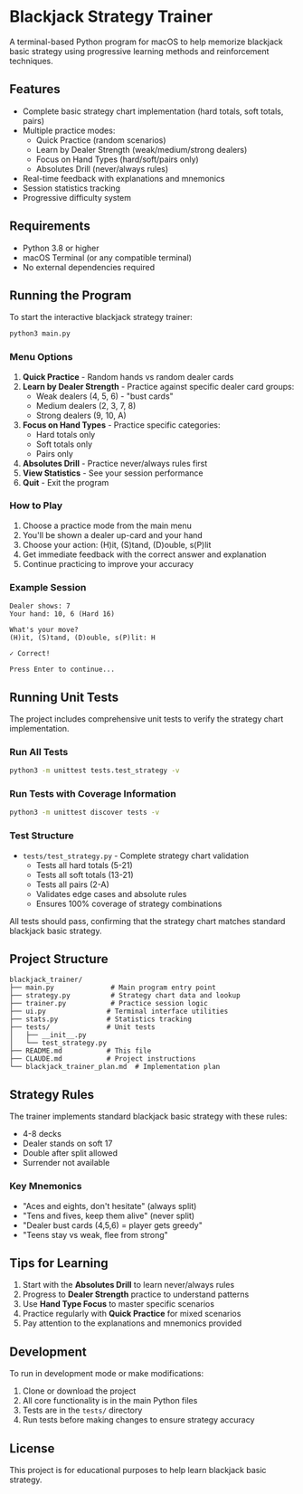 # Blackjack Strategy Trainer

A terminal-based Python program for macOS to help memorize blackjack basic strategy using progressive learning methods and reinforcement techniques.

## Features

- Complete basic strategy chart implementation (hard totals, soft totals, pairs)
- Multiple practice modes:
  - Quick Practice (random scenarios)
  - Learn by Dealer Strength (weak/medium/strong dealers)
  - Focus on Hand Types (hard/soft/pairs only)
  - Absolutes Drill (never/always rules)
- Real-time feedback with explanations and mnemonics
- Session statistics tracking
- Progressive difficulty system

## Requirements

- Python 3.8 or higher
- macOS Terminal (or any compatible terminal)
- No external dependencies required

## Running the Program

To start the interactive blackjack strategy trainer:

```bash
python3 main.py
```

### Menu Options

1. **Quick Practice** - Random hands vs random dealer cards
2. **Learn by Dealer Strength** - Practice against specific dealer card groups:
   - Weak dealers (4, 5, 6) - "bust cards"
   - Medium dealers (2, 3, 7, 8)
   - Strong dealers (9, 10, A)
3. **Focus on Hand Types** - Practice specific categories:
   - Hard totals only
   - Soft totals only
   - Pairs only
4. **Absolutes Drill** - Practice never/always rules first
5. **View Statistics** - See your session performance
6. **Quit** - Exit the program

### How to Play

1. Choose a practice mode from the main menu
2. You'll be shown a dealer up-card and your hand
3. Choose your action: (H)it, (S)tand, (D)ouble, s(P)lit
4. Get immediate feedback with the correct answer and explanation
5. Continue practicing to improve your accuracy

### Example Session

```
Dealer shows: 7
Your hand: 10, 6 (Hard 16)

What's your move?
(H)it, (S)tand, (D)ouble, s(P)lit: H

✓ Correct!

Press Enter to continue...
```

## Running Unit Tests

The project includes comprehensive unit tests to verify the strategy chart implementation.

### Run All Tests

```bash
python3 -m unittest tests.test_strategy -v
```

### Run Tests with Coverage Information

```bash
python3 -m unittest discover tests -v
```

### Test Structure

- `tests/test_strategy.py` - Complete strategy chart validation
  - Tests all hard totals (5-21)
  - Tests all soft totals (13-21)
  - Tests all pairs (2-A)
  - Validates edge cases and absolute rules
  - Ensures 100% coverage of strategy combinations

All tests should pass, confirming that the strategy chart matches standard blackjack basic strategy.

## Project Structure

```
blackjack_trainer/
├── main.py              # Main program entry point
├── strategy.py          # Strategy chart data and lookup
├── trainer.py           # Practice session logic
├── ui.py               # Terminal interface utilities
├── stats.py            # Statistics tracking
├── tests/              # Unit tests
│   ├── __init__.py
│   └── test_strategy.py
├── README.md           # This file
├── CLAUDE.md           # Project instructions
└── blackjack_trainer_plan.md  # Implementation plan
```

## Strategy Rules

The trainer implements standard blackjack basic strategy with these rules:
- 4-8 decks
- Dealer stands on soft 17
- Double after split allowed
- Surrender not available

### Key Mnemonics

- "Aces and eights, don't hesitate" (always split)
- "Tens and fives, keep them alive" (never split)
- "Dealer bust cards (4,5,6) = player gets greedy"
- "Teens stay vs weak, flee from strong"

## Tips for Learning

1. Start with the **Absolutes Drill** to learn never/always rules
2. Progress to **Dealer Strength** practice to understand patterns
3. Use **Hand Type Focus** to master specific scenarios
4. Practice regularly with **Quick Practice** for mixed scenarios
5. Pay attention to the explanations and mnemonics provided

## Development

To run in development mode or make modifications:

1. Clone or download the project
2. All core functionality is in the main Python files
3. Tests are in the `tests/` directory
4. Run tests before making changes to ensure strategy accuracy

## License

This project is for educational purposes to help learn blackjack basic strategy.
